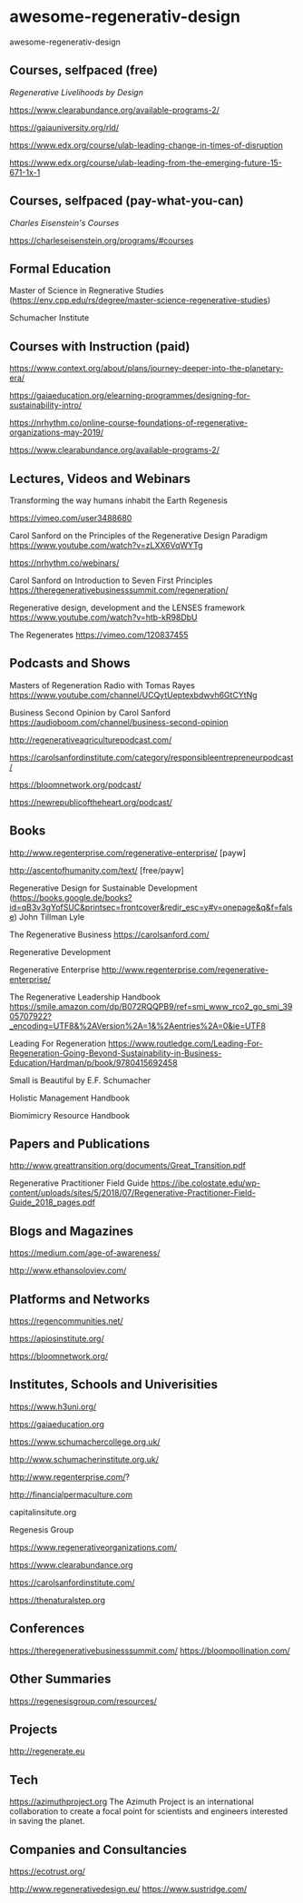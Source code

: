 # awesome-regenerativ-design
awesome-regenerativ-design

## Courses, selfpaced (free)
*Regenerative Livelihoods by Design*

https://www.clearabundance.org/available-programs-2/

https://gaiauniversity.org/rld/

https://www.edx.org/course/ulab-leading-change-in-times-of-disruption

https://www.edx.org/course/ulab-leading-from-the-emerging-future-15-671-1x-1

## Courses, selfpaced (pay-what-you-can)
*Charles Eisenstein's Courses*

https://charleseisenstein.org/programs/#courses


## Formal Education
Master of Science in Regnerative Studies (https://env.cpp.edu/rs/degree/master-science-regenerative-studies)

Schumacher Institute

## Courses with Instruction (paid)

https://www.context.org/about/plans/journey-deeper-into-the-planetary-era/

https://gaiaeducation.org/elearning-programmes/designing-for-sustainability-intro/

https://nrhythm.co/online-course-foundations-of-regenerative-organizations-may-2019/

https://www.clearabundance.org/available-programs-2/

## Lectures, Videos and Webinars

Transforming the way humans inhabit the Earth Regenesis

https://vimeo.com/user3488680

Carol Sanford on the Principles of the Regenerative Design Paradigm
https://www.youtube.com/watch?v=zLXX6VqWYTg

https://nrhythm.co/webinars/


Carol Sanford on Introduction to Seven First Principles
https://theregenerativebusinesssummit.com/regeneration/


Regenerative design, development and the LENSES framework
https://www.youtube.com/watch?v=htb-kR98DbU

The Regenerates
https://vimeo.com/120837455

## Podcasts and Shows
Masters of Regeneration Radio with Tomas Rayes
https://www.youtube.com/channel/UCQytUeptexbdwvh6GtCYtNg

Business Second Opinion by Carol Sanford
https://audioboom.com/channel/business-second-opinion

http://regenerativeagriculturepodcast.com/

https://carolsanfordinstitute.com/category/responsibleentrepreneurpodcast/

https://bloomnetwork.org/podcast/

https://newrepublicoftheheart.org/podcast/

## Books
http://www.regenterprise.com/regenerative-enterprise/ [payw]

http://ascentofhumanity.com/text/ [free/payw]

Regenerative Design for Sustainable Development
(https://books.google.de/books?id=qB3v3gYofSUC&printsec=frontcover&redir_esc=y#v=onepage&q&f=false) John Tillman Lyle

The Regenerative Business
https://carolsanford.com/

Regenerative Development

Regenerative Enterprise
http://www.regenterprise.com/regenerative-enterprise/

The Regenerative Leadership Handbook
https://smile.amazon.com/dp/B072RQQPB9/ref=smi_www_rco2_go_smi_3905707922?_encoding=UTF8&%2AVersion%2A=1&%2Aentries%2A=0&ie=UTF8

Leading For Regeneration
https://www.routledge.com/Leading-For-Regeneration-Going-Beyond-Sustainability-in-Business-Education/Hardman/p/book/9780415692458

Small is Beautiful by E.F. Schumacher

Holistic Management Handbook

Biomimicry Resource Handbook

## Papers and Publications

http://www.greattransition.org/documents/Great_Transition.pdf


Regenerative Practitioner Field Guide
https://ibe.colostate.edu/wp-content/uploads/sites/5/2018/07/Regenerative-Practitioner-Field-Guide_2018_pages.pdf
## Blogs and Magazines
https://medium.com/age-of-awareness/

http://www.ethansoloviev.com/

## Platforms and Networks
https://regencommunities.net/

https://apiosinstitute.org/

https://bloomnetwork.org/

## Institutes, Schools and Univerisities

https://www.h3uni.org/

https://gaiaeducation.org

https://www.schumachercollege.org.uk/

http://www.schumacherinstitute.org.uk/

http://www.regenterprise.com/?

http://financialpermaculture.com

capitalinsitute.org

Regenesis Group

https://www.regenerativeorganizations.com/

https://www.clearabundance.org

https://carolsanfordinstitute.com/

https://thenaturalstep.org

## Conferences
https://theregenerativebusinesssummit.com/
https://bloompollination.com/

## Other Summaries
https://regenesisgroup.com/resources/


## Projects
http://regenerate.eu

## Tech
https://azimuthproject.org
The Azimuth Project is an international collaboration to create a focal point for scientists and engineers interested in saving the planet. 

## Companies and Consultancies
https://ecotrust.org/

http://www.regenerativedesign.eu/
https://www.sustridge.com/
